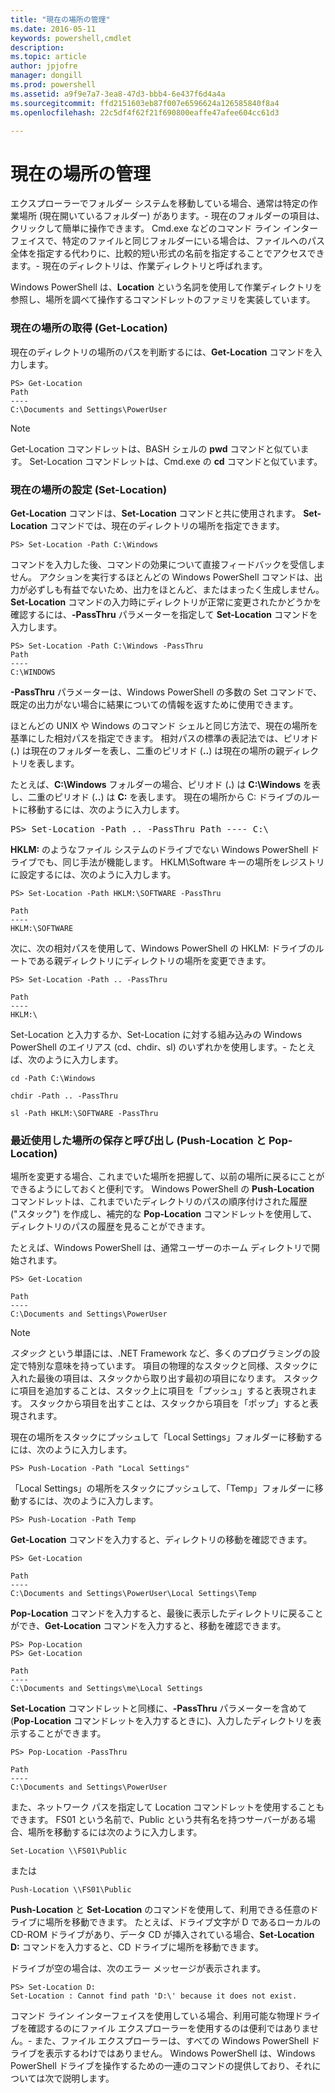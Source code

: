 ```yaml
---
title: "現在の場所の管理"
ms.date: 2016-05-11
keywords: powershell,cmdlet
description: 
ms.topic: article
author: jpjofre
manager: dongill
ms.prod: powershell
ms.assetid: a9f9e7a7-3ea8-47d3-bbb4-6e437f6d4a4a
ms.sourcegitcommit: ffd2151603eb87f007e6596624a126585840f8a4
ms.openlocfilehash: 22c5df4f62f21f690800eaffe47afee604cc61d3

---
```


# 現在の場所の管理
エクスプローラーでフォルダー システムを移動している場合、通常は特定の作業場所 (現在開いているフォルダー) があります。\- 現在のフォルダーの項目は、クリックして簡単に操作できます。 Cmd.exe などのコマンド ライン インターフェイスで、特定のファイルと同じフォルダーにいる場合は、ファイルへのパス全体を指定する代わりに、比較的短い形式の名前を指定することでアクセスできます。\- 現在のディレクトリは、作業ディレクトリと呼ばれます。

Windows PowerShell は、**Location** という名詞を使用して作業ディレクトリを参照し、場所を調べて操作するコマンドレットのファミリを実装しています。

### 現在の場所の取得 (Get\-Location)
現在のディレクトリの場所のパスを判断するには、**Get\-Location** コマンドを入力します。

```
PS> Get-Location
Path
----
C:\Documents and Settings\PowerUser
```

> [!NOTE]
> Get\-Location コマンドレットは、BASH シェルの **pwd** コマンドと似ています。 Set\-Location コマンドレットは、Cmd.exe の **cd** コマンドと似ています。

### 現在の場所の設定 (Set\-Location)
**Get\-Location** コマンドは、**Set\-Location** コマンドと共に使用されます。 **Set\-Location** コマンドでは、現在のディレクトリの場所を指定できます。

```
PS> Set-Location -Path C:\Windows
```

コマンドを入力した後、コマンドの効果について直接フィードバックを受信しません。 アクションを実行するほとんどの Windows PowerShell コマンドは、出力が必ずしも有益でないため、出力をほとんど、またはまったく生成しません。 **Set\-Location** コマンドの入力時にディレクトリが正常に変更されたかどうかを確認するには、**\-PassThru** パラメーターを指定して **Set\-Location** コマンドを入力します。

```
PS> Set-Location -Path C:\Windows -PassThru
Path
----
C:\WINDOWS
```

**\-PassThru** パラメーターは、Windows PowerShell の多数の Set コマンドで、既定の出力がない場合に結果についての情報を返すために使用できます。

ほとんどの UNIX や Windows のコマンド シェルと同じ方法で、現在の場所を基準にした相対パスを指定できます。 相対パスの標準の表記法では、ピリオド (**.**) は現在のフォルダーを表し、二重のピリオド (**..**) は現在の場所の親ディレクトリを表します。

たとえば、**C:\\Windows** フォルダーの場合、ピリオド (**.**) は **C:\\Windows** を表し、二重のピリオド (**..**) は **C:** を表します。 現在の場所から C: ドライブのルートに移動するには、次のように入力します。

<pre>PS> Set-Location -Path .. -PassThru Path ---- C:\</pre>

**HKLM:** のようなファイル システムのドライブでない Windows PowerShell ドライブでも、同じ手法が機能します。 HKLM\\Software キーの場所をレジストリに設定するには、次のように入力します。

```
PS> Set-Location -Path HKLM:\SOFTWARE -PassThru

Path
----
HKLM:\SOFTWARE
```

次に、次の相対パスを使用して、Windows PowerShell の HKLM: ドライブのルートである親ディレクトリにディレクトリの場所を変更できます。

```
PS> Set-Location -Path .. -PassThru

Path
----
HKLM:\
```

Set\-Location と入力するか、Set\-Location に対する組み込みの Windows PowerShell のエイリアス (cd、chdir、sl) のいずれかを使用します。\- たとえば、次のように入力します。

```
cd -Path C:\Windows
```

```
chdir -Path .. -PassThru
```

```
sl -Path HKLM:\SOFTWARE -PassThru
```

### 最近使用した場所の保存と呼び出し (Push\-Location と Pop\-Location)
場所を変更する場合、これまでいた場所を把握して、以前の場所に戻るにことができるようにしておくと便利です。 Windows PowerShell の **Push\-Location** コマンドレットは、これまでいたディレクトリのパスの順序付けされた履歴 ("スタック") を作成し、補完的な **Pop\-Location** コマンドレットを使用して、ディレクトリのパスの履歴を見ることができます。

たとえば、Windows PowerShell は、通常ユーザーのホーム ディレクトリで開始されます。

```
PS> Get-Location

Path
----
C:\Documents and Settings\PowerUser
```

> [!NOTE]
> *スタック* という単語には、.NET Framework など、多くのプログラミングの設定で特別な意味を持っています。 項目の物理的なスタックと同様、スタックに入れた最後の項目は、スタックから取り出す最初の項目になります。 スタックに項目を追加することは、スタック上に項目を「プッシュ」すると表現されます。 スタックから項目を出すことは、スタックから項目を「ポップ」すると表現されます。

現在の場所をスタックにプッシュして「Local Settings」フォルダーに移動するには、次のように入力します。

```
PS> Push-Location -Path "Local Settings"
```

「Local Settings」の場所をスタックにプッシュして、「Temp」フォルダーに移動するには、次のように入力します。

```
PS> Push-Location -Path Temp
```

**Get\-Location** コマンドを入力すると、ディレクトリの移動を確認できます。

```
PS> Get-Location

Path
----
C:\Documents and Settings\PowerUser\Local Settings\Temp
```

**Pop\-Location** コマンドを入力すると、最後に表示したディレクトリに戻ることができ、**Get\-Location** コマンドを入力すると、移動を確認できます。

```
PS> Pop-Location
PS> Get-Location

Path
----
C:\Documents and Settings\me\Local Settings
```

**Set\-Location** コマンドレットと同様に、**\-PassThru** パラメーターを含めて (**Pop\-Location** コマンドレットを入力するときに)、入力したディレクトリを表示することができます。

```
PS> Pop-Location -PassThru

Path
----
C:\Documents and Settings\PowerUser
```

また、ネットワーク パスを指定して Location コマンドレットを使用することもできます。 FS01 という名前で、Public という共有名を持つサーバーがある場合、場所を移動するには次のように入力します。

```
Set-Location \\FS01\Public
```

または

```
Push-Location \\FS01\Public
```

**Push\-Location** と **Set\-Location** のコマンドを使用して、利用できる任意のドライブに場所を移動できます。 たとえば、ドライブ文字が D であるローカルの CD\-ROM ドライブがあり、データ CD が挿入されている場合、**Set\-Location D:** コマンドを入力すると、CD ドライブに場所を移動できます。

ドライブが空の場合は、次のエラー メッセージが表示されます。

```
PS> Set-Location D:
Set-Location : Cannot find path 'D:\' because it does not exist.
```

コマンド ライン インターフェイスを使用している場合、利用可能な物理ドライブを確認するのにファイル エクスプローラーを使用するのは便利ではありません。\- また、ファイル エクスプローラーは、すべての Windows PowerShell ドライブを表示するわけではありません。 Windows PowerShell は、Windows PowerShell ドライブを操作するための一連のコマンドの提供しており、それについては次で説明します。




<!--HONumber=Jun16_HO4-->


